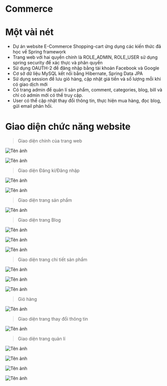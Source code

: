 ﻿# Commerce
 
 # Một vài nét
 
- Dự án website E-Commerce Shopping-cart ứng dụng các kiến thức đã học về Spring framework
- Trang web với hai quyền chính là ROLE_ADMIN, ROLE_USER sử dụng spring security để xác thực và phân quyền
- Sử dụng OAUTH-2 để đăng nhập bằng tài khoản Facebook và Google
- Cơ sở dữ liệu MySQL kết nối bằng Hibernate, Spring Data JPA
- Sử dụng session để lưu giỏ hàng, cập nhật giá tiền và số lượng mỗi khi có giao dịch mới
- Có trang admin để quản lí sản phẩm, comment, categories, blog, bill và chỉ có admin mới có thể truy cập.
- User có thể cập nhật thay đổi thông tin, thực hiện mua hàng, đọc blog, gửi email phản hồi.

# Giao diện chức năng website

> Giao diện chính của trang web

![Tên ảnh](https://lh3.googleusercontent.com/vZfJ8Q7ojJp59eSaxtKBoEwJ5OBZ2CdtaqVmbVnB_3xzldmCKdGUR_1N2YtSmpjKdKUiREe4uFWjYizYoKxI4oG3TetOS2uFMb8rI7Wflfr69XxqXvlbRbbkWxxDEQNf4PK0w2KlBJEuBnVFrq3pQuYrbeIYK3J_k9fCkPAwmmI81ZzPoYwQgdUy8RZRRYX4nbEQCXuey-cNFB6FxlCvqSS7zX0Qcx6cQBN50zmlEsRfEhMzfy27NWVimkVABgd2bz_qOoJHmd1F-00AOZ3VN5gGk4oVIlnJGwh0lVvGupNcJ-Iv450CJ5MBFAt3dN--CcH9UbIAs6igF88QxJ85cybdGL4oxvccjnZtzE9R9i1GF_kEwpeKy1LmWyBSIpfRb-O6xa7kqr9wIb_ipOqcuCeArWEbZADdPGGrFpjbMl99w5jNh6wvM6jvAZEDycHPRgt-XfOrbI_93MxMv0e3zmqRimMEP9aGj8tyPAGW3txufXK5Dc8410qEoojkR-MxwR9q1IK_DGeFIHnnBkPOn4NptLFjrIWgEe3hSyMoIpu-LPnKdK9ZsVLMhVUj9HC2lZ0U3-wN8nJR6ux1Sth8dQooy6Nw0lCwi92IrFqdw5j-vJ8Z68gF71gb_wO2j8ZqF1_GGDcsIFYzD-o-yzItlB93pvf-PGTm2N_ZOKiEMYjA5_FYRX4IrF_Dn3UF8Cw6mAokfATbGWvBluiudWacHj0=w1866-h864-no?authuser=0)

![Tên ảnh](https://www.flickr.com/photos/188543821@N03/51552237362/in/datetaken/lightbox/)

> Giao diện Đăng kí/Đăng nhập

![Tên ảnh](https://lh3.googleusercontent.com/WB8UxlFIJp_dSRZxIv5s7jf70qKHFODTA6KzzlPuyB4GQNIr_68ttK6K64iDnpKsPBgP3K2XcKn4pwgPanitWquEj2LD4zF-NvOHNJRX_cJ6MN7YXkwtjvbCCxPGYityQ5LX8XfB9yhlL6q29M6aAU20DJYRWFIxAhiSCXBpyFBDpM2ibSR5Piw_8NM6A4MSYr6J_hI0gHkj94_zS2fl5tgAqjMftdyPv5xyXluqtvhE5e8bKkog5VNXtBVZpY1Ma5QLk_Itqsr7puDOibwOCaikBYFPb9JXXo1bm7PXymp1HM43Of92W1Thj1vRBd8_6NZGlXrXcLN1HkSvAVjeqs9tR0sX4MypH3psJf_auxYkCCyLHrbIyN9ns7bpQPlCvWQcz-G2OY_SL7snL_Scp5y9GJVtpRSKeMUNG2PFxeMp2VK7AFku6ONgVnjepQ01FWFPBks68LTEIq6gZGRydx3Ou6F4xcIYZyAJzKABOGqQLSXrDudawTFA9YVAQ8CJROZ3Vq_qs4UKIOu6wyBry1Kl7R8GiJL8Flbe5im9ZAJrNmka__TNWSiikl9uVusgQ3W3MpTCTazaQLGJaP7E6YDYcRA_ZS2qO5b66hsOtlWFLHVTZ0TjMqwp5y5TwBRKi1NeM_cm_J576HPsMQT7TinKBPc49sF96YCIyrMLrCeDDkYEBOsSnJ3NsgK8Wx5wZc65TJPRu6CMVMckUV5sHUo=w1539-h866-no?authuser=0)

![Tên ảnh](https://lh3.googleusercontent.com/YFYVB5oox5t8oGfSs6yuFaVsOAqoF_sYOyAgyzw2pDcQzGeN3wjf6Tf3LM7BsIlyLgyRxIq8SIbyNbHgSYi2vtazqdsUunNEmb5z17w8GiADBwvxVoC9H2t1mHvtwTRrYoZdSbegcs5du7orhK6YFkQkwx9ULtu4OG4rkJG40SlZx_v5XQM2Y4wcWDaaqf-Rgb3xkQ_4RwgO7OlEIazGh-Z1dTpobqyXDsi_dQ2exkbuKKgS8LNDUJXhCsH9WnZ8kKkBSPUUm0DoRC9KBcY4mVaUJnvrOpdTEex-VgkUyMs0uWDywruftqjiZfD79xfzpYjGlxfmHMf8kZ4mHlrGk6I2x_vLKqDjdZmmR_l_dUBCx_GHhwRU6eUEwA8vGEFaAeG7OJzPYt3R6JWohb5hgoUZK9yg4hkrXhvxWkI1ojhCfmV0kwYdLvxZskZSQGURYRt3e6AbxXOb-SZZDA9u8oYN_EVURz7vadXlpHHr6I05zCS2jwuoyO2x5Rsux8_vWU9x3_7IQIXOhP4FkHnvpClUexheImC2hR8hig-LqzXAB42Sztph8df-OhbiIeCuj1D0A-3DDvX54RMKdxzd10U1aS3MIeb6-nFwq6cNM0tIuXYBZUg0udPYQwCL9veh0B6BGfbDEUCTp6YOd3v7zzBOL4xwwy9yrfLT9YC-s-mnwvnunhVptVpX9DlWyNHbzxc1nKm4FtQjiNtOm9kwtPQ=w1539-h866-no?authuser=0)

> Giao diện trang sản phẩm

![Tên ảnh](https://lh3.googleusercontent.com/GxtnWGxKPFUZ1ig0OJXQ21Ec15CzV4tdw9chEYT_Yhy5L4bkzrq-sVqdCDPjlVVjkFHuVfNT3mU_XZvK9G8hh3kKid5HgNgvxpo0mwHysuUsX8zG1r6rqp0-b-6ApuIE9OFbMJ_e7ykT541CBdlS4yxKR7KqQ9T52WRbzPDWWv4dxBSfEYOrX5gONrXVjPQFHZruNPeOZTYDL0WGZ5MdrRzoXpxLvM6Tlf3_ASHQUgmvq1zQsyG-PPTpN7IuPP6pDMX-BFBeuYjHqn5EYDgRoGmrRyytWDaOdPiyep52laHwnV_MPZKaeeEu_KAqG6lqgjWVplHq5av75rRd5XiKzmgGMFoT60GCh98_dGyuua3uPCOZJBVTmfYefEY47MjDfkCsUHRigCFsSMnhlsaGfGlEF1WbBSdFu0nJlp75NCT9CXCa_tXXQZEGEfkn_4NqI0SrtHp04HGuAEhkDbRQ7iPh1zV13sN6_9I0YatzqEjGaHp-74i8EBOdyUreKY-4FdK44fynXz_EpThDSx0jgEEV_wlAsBEqGdEcuPFX6SDlEm7eW5HdowwxU7ovagIQVxoRERVnQdmqD1EWqbVFqzapJD6zEjMEVTBpMF2or7J2GxZbyzLnRosRabBUjqzWTF5W0N-fFELdnelfElmFL1XHepjCklg0IwzCZXEJBF_H1_ppkgSx4TlxOelPK4Y9fdTX8vRJqTqpDj9eLSK4-WQ=w1539-h866-no?authuser=0)

> Giao diện trang Blog

![Tên ảnh](https://lh3.googleusercontent.com/exRaXNNwO3zG6MWP-nbwd0KNmRB2hrYnjB9229cpYTXnFbrbvBlt87vp3WJ_pqMNNmU5IFvuxRaMtZT7kLchQolry4iIzhCXTAGDRekK2cTxZ3564qJ-OhWhug-482XQ9ua0ONB_9bjbZpTnoN01RL6MkhA7vk32D9SAxfi-PTX1zNDlxU1uKYcj5AMz6KDsI1IfoN1mP447j_tY8kXOkzIskB299RR0hyPjmB2He2qrvv4xnbhapuLuj3CxS9EuoBzODVCnmr6_MA7oz_ndCrU69cu4xBwX5a0q07iCS2gCZ-Yh2d_GIZ_1E1RO65xK3I7y5wa1amenyXIiIZPiaOVmBXsgG1HRnjRCH4MYn1cvr8Ij4GQIuj_B4NUOt1Gs-ND3mEM1Y8CYl4E7FvCFyjrlbN1dsT_f1Lr-cNngg6eUVSzEFAxzNiX8tU6szp1TsoP1U4HqRMFRJWYT8Oai75bDjUon1PA168UTi800fqX3mVtsKi_5WBHe5TbRoaRvtbRFYDeNyEcu4CqKLAidX4nENlfYA8cNweBzg3hz3mkCoZaVnGs3T5khp2PoeY0kOQpRGwbKMyRgHpXYyqwn0JzRE_-bEzwioNw8w5016L5icGtWGiQBZRpQdsYR8UTSRMw25xyrvv8qZji6zd8-XKxnTsWWDunGnukIvH-a0Er--Bxfw5_qfL7Oh_3wQMdqcQ-WsABSl1GPRB5A7QWIyJs=w1539-h866-no?authuser=0)

![Tên ảnh](https://lh3.googleusercontent.com/A6BQHmrp_U2QEHlPm2KuzwXrUod9E79cw8W5RXD_GZ0JmZO5cS7TMOyVF4ZGzPKLvxUyU_i7R_mA8Rl-sDeF6XBlJ8rPSpt-MFmR_IlbLR6JZD0lPLPTkak1XZcDPsD1XxRjuy0yFSb87W49wyJ7cq8IbTFjClPmRW0UPYmDZB4shxLel75IRzJa2_vDihy0Fc4_1aqp-X31rtlSXhPXeW2PekxF_ds7zgZciWTUqLelfL71o79R38pUR62omfmfz4fnizWQLoXe92oOC8gl2BSL4ixp5om5ehPPZib1SoPwHP-hWYE0Uzbwhi6qknf_1rLvcRXD_3nFjDZZDhxwDBuTtlC70asv0bpGMFzdOa_LSJRSqHaCXaZwrm3HnNrkTxeajnuiVSByfzY24o-pVsSdEKXbB-TmeseSVwo2RSakZN6QXkcYNsHAytXi-RWJ2SbioC3mTAaxc3dtUv32rkryRkMejYXoOLss9VdzdHnn-avI6GjwmhleT-E8XDUtPRBzOsvUlil0YO7Zlx85MsHZnr0W79ddTdUcPDqE9urrcBSx4pHX5crrEVZEWPJyGqRar4BlEUZWOH4RhB03QJyYW8Y2CsIaxDbELOVzhMVpCOOBL3Q8D24XmVEt6hh-OyR8yRcmbn0LT_cDua_u_tvSCZNhLDljdNfHo9kp5isOZJOUy6LiBIbVD_Zcsyk6vMwrnDCBCpqQWnk0oCPDyuk=w1539-h866-no?authuser=0)

![Tên ảnh](https://lh3.googleusercontent.com/KitGU4R7bP1FhlYy-yp6vde6X4m2OMTSWtNgXt2BXIDJtQmuVhKCi4UXwdSGrv094k7ESEzlkj4J3xji_70YIYM4CiKjdXa9KFM2AlkFAHcnxqrnMwFnjJoXEaDZA-DJ_g7y3VtYPHQ6UxpWUJkfnZ1uZoaG1PAtD2_zUtxGmJNow2LcW1r2KdP5MFgjAaJ2VaiMOLsgaTlWFUgBBZByNnzVzjRgBwwOf7j62cEplLwiCEEYfME5OSDxGCZ2blpLTAagy8q5OezCkD2QuBwKdKPlJHyy1R0O3ScHASMhKun4VGoBpn0kD9JDyu9LYqXZy5voXrWqK-wRsa9UqpZh2QSqL-j2nJHHzqJQxVG2k2r91Xcu_wzu7tImpnk-GPrUsfRBhAazuwTtjbdecIFyHmDsZUN2fbIRgLADFBeK3k1vXkdQkAViYJ1mcYdTVnrOz9skkbEZlA09O3Y9uXUX5-rWtbnEB_sDgZTXsDlVqnIa9QWARS-qkF7Dy3YO28BBInUrbhXKz--jFdvAHW9C_ryUL3GoVXJwyhkES49MPjPNAk3Q0nQNPOO4lcvhm67P1nznADnG0zNJuNSZYiWaHTXh5ZDugNFFaHYvXpdEJXPGeohhj5QagUUIQHBIT9ELpFfldb0h_WObdltqqSV0z3iHFsHxXBaoGGacgwAi_P4wMHv3098BD6RjH2QT7u_0bcE0JPgs0x64TPG-ixNELU8=w1539-h866-no?authuser=0)

> Giao diện trang chi tiết sản phẩm

![Tên ảnh](https://lh3.googleusercontent.com/PeTrEdWpWN3Kr8yBhOtjHKbOI7BldL0kYkfhscTh9IQdrQY36GK9DawjoIedcN65sQg2qsj4TDmjYkdHrbtQGQ3URIfr-tvJh55uFDe0OM_HrisAjILBEk5b0qyWvO6VdpTsOjWFdHo5h-qRVbHmwjy9UhBBPjxzPLJGcImeLZeGb5Rca2TveaS1dhIN00b9cx7Vq11VB4KuZF6Um98vVw2MjFXP7KUAq_6P59AtNDYvnbjiffnCdN4RWOyQnQjJTck1Q3ipNWJhrxpX_Gb5mr0MU-hXH4o_H94WPphjUPXlg3M3W8ux5ydOwjgj9-3r_78Lh4b4OH0rfTewbxNvcTj-KGUIjbO5io7CSUBFjfxUmR959KLg4vsSxmpKByxgC0n8Q_8ZnRO5ZlwrWWKwmLI3IpR2EP9_w1VmkQzVbGBmtai70W3tZ2QJ4dhKBsodJGRJwcW96YVwmenldFX22_7vMuWlA_xIQOGV37ZHxF_0W9jyrhl2yg00TzB6o8u82Xmmus_hGa8mJackAnVLwJ2e_bpqyaCPZk3dbCWoDc8JFVnlLx6WHvcYLjaPWnFhTY4ywvU6IZS1r535zf2HR97YSmL8hpd-7piuFAa3XzoaYFbL12f4p0Iix8ymkXqXxnfGHZVyzFpgio3XGHVdOSscgcLXVPbJc0kEU34I2LZ0P4-Irv_VNQFtuSVE_F85yfpRP5fgSsqoxYyUvoYE5M4=w1539-h866-no?authuser=0)

![Tên ảnh](https://lh3.googleusercontent.com/AWlqPBW3hmatG7VdcNPc9wSMB4Y-bOQ5Qd3PlFzjl4XZYUfKWqULo4aiGAdK3_zf64W3K0z5_MxJy75twx0gypzSgsA6PRGMU5_ZsOxO94nVjW1I2mtiN5kolOskrkmYE-9l6zjL9D5QugdN85BF2M4-AnWSdB3a7tXhus-5JEFGLxoXtWTGNac45AhMLD3SElca9XoFhGEzreQ0ls5BRHRP-LLPM2U-ww2prEo9O7cucl-osmrsbED5wZeEr4HW6tBSK_LjWXzXGwz41UH-2fI2z4C49g51vvgeCLaozWUoU8vFkBph3lsz8oGVQ7Bc1r1lVhWK2GNTSXAM5Hvx77a1qn8aeiBSXJPasVKNB1nXDVTJE6UZ-_zefuaUUE7plrTir1A29rsP4y1XiRETMS7xxLVZbJUuhLbQZSmvvMa8BDvkF7A4mzxw58nrCRsWWCwKnOE9BqI5zGXLIf7gAi9jjqHzYMuCjpdcSnOH8Wej8udyblT3O6v1H9_sGi8JtkAzZG9Fj8QJwlhusk8VduHAyfXPBUaZFt2s4qXWT_IZ0NNNEkKsoLBRpZ7KtZXVFcvdkv2FD9x6eZH0RgnSGF5SHwLOmiNVxqnAF9BTAqQKgTSKOLKe8naNLWBwnVNMdeTtldQN3CTES4nL4_HBU5THhUVpEv7tPZ_lg1poJo7IGXsntWp7Z5_9FI1d5DJzAwvlYwtSz_1lDUISPO0jyTc=w1539-h866-no?authuser=0)

![Tên ảnh](https://lh3.googleusercontent.com/DDUlzd1VIN6b19f7LCHzXIIwITLLhj6mJJtutZKYPuHmJsjaP7TZQx_u13bL65fD4PMokEKnjpIrGbuLS6jAjGBbZnrxgVdpHwUfT6erpZXOLiw42aXHuxhQOi885VNm9fq0z9QIT8qJxURDqBrjcpRpjEuAJ_nAE5DtHuEv6O_IRZQz4GVOu66sCOY3uPiqxOXfdSP7G2566z_UKuBBc9tq3OepEaZ6fRG4oCNLnQR8WykdhlQwoAo7EVRtBJcCufNOzWH2J523Fqu4BJJVnFn8EPrSZp-OkvHXCrNvtQTkrJYTyeWrTM-WSYejAvpOFOPbqv_iWtOJvpkmazegXttNlSOjtdu6dgSYJ3oi-9jSb_NV30hlpQ_xZAKGbXjp4_eKQIChxjrkIEovPKaeG6lqSu7Bh3xIsiZXZVlmuvGw6cXJefMHWxyeeqyjRcuzkhxyr9Scm06fbpoX8F1AdSOZo2QKTyJiycvR0ifhyLKsQmZbjY14FDDFD0HaPBDNL_nzVMMl-9ZIwwUZSHfkX0OA-hWWmKZm-fuEk4Ses9uNIBZSknT_B43O4XSazDqM14NMX0dqBE2w3WAMXxhsjHkYx6kbN9TD-tX0pJgfWDRBypiag418wx3jDbNGSFMfELztnWh7GatpzGywqHUiYXZmfbhDJjnvkKSCpvXit-UP1Ak0Hupcvbjk3gDqs1FQBZGVUdH_50UjYSm-HoIxmEg=w1539-h866-no?authuser=0)

> Giỏ hàng

![Tên ảnh](https://lh3.googleusercontent.com/5oVgBAMd_MGVadNLaliDFUpTGbjIuQ2a7zOWhsajBx4VORgala3Ti6shBWgI0dIa744mgAWvFdepfmT5RxSVJ32IWf1BVVjC3wgUOL2O8uxDJuwcxBoIEVe7-DU0byOIOIF_Nc7RG79C1HwMfWdMG_BmoHVwoFmF7BPfX2eZ8xhkTlicNIkpO-zNRnzsVCVRXjLE1K6ixyUOX8cgH9CaKlk4DsPedId4snHIBztQLYgBBELqmwUG9T9rQi5xWvculEZ0Kk5TsryVOZGN4FYs2v_DCqbbxTTV16rU0oe5jSdEcors_Fw43ojO4uQaxUaZilV7d2b0JbkG395wPJr2r9Z8aOxmAyaf2_qOA-Tkq3axb1-kLqRK1Bi3u9JTCB1uCFdpHIPbxb6wOpN0KmvAzrcr6Aj-0u62LfvHkuXLowRAKIRcUMF3TR3A4pM_O1y-MX4vyHBFABSOH-fciarKlQshsqkWjvXGrVf0fFVEoZ5oyk1C1TLsbRLlonNWTkVMnYMPdhaDLVpqa6DeNcWJj910raURW_rgIJIBv8wi3dNh4jOQX_H-Kprk4X1_W1nhZPuuabspuzcWlFmtGSNAyTMAdrYoN7UyU4esV7ZkSTSObPfMAvV9a2i-mhdP7_iq85kyt3RZqhxKWJlKcpwJWTUU1xHMgTT2fVTOTaB0PbRKMYqLbSU523BgmbCqjE7eBPj9nFCS4wQ7OS6Uw8pU7Jo=w1539-h866-no?authuser=0)

> Giao diện trang thay đổi thông tin

![Tên ảnh](https://lh3.googleusercontent.com/oqjur4VvEcjyodGK_SM6gAMsbJvZa_ht53UCk87cwxsAkuGtt_Ht2m6F8NHLuva_yzw2dUK2Xtmfnfgjkr0akUFpG434HMWKfMP8kbf7gkk0CQrwY71YFq_SgOsItLzitKXRbL5dX7y5YE7OI0Zspfdnx5Y1bXMaKq9qE0edIHYWq0qk7L3QJcmnum4HZNx6-c2XAYTiDBBAPLhPNqBLvCMQJSqTJUb6rWlGc5VyCX79Qr06klFyTivTfMNitkQQ5uIfi1aK64umnnttj42rRO13IQoJjgRLNl6UmTEq-KdbDAcS0ZX3E5Olkkd6u2bRpOuKuOYO-zAD6WX_dB7h1oGo3riN1Edy6lNazHjUK5Jl-aCiGui1oH3i0sWgJMIZmqb2Use9grUhaMBlAWJbMA1vL4tZnxJrUDQL35GwCjuZmzJU8-dNp4QskDnYHj--N7zpCMVpsmdO7tWqLEBTGEPCaXm14pRzeKmk9A55vHDpofkgoIBq5PzTl6ZzdozqnJOO_KUgeOfpwyaIZpLLgByBApC8ikBjMGm_uA9hcqB1IbOjoVeq8dpV6Rb3x0gV-RoMIHkOyVIsN3fGHHj_4YWN8jLbwYdqvEdRDTmkRccVPakC3qeG-PAoll2uAI6r0Gi2vXR1orgLwFjU9_zb9MZNkgdugRAMqLuPqjDyAnMq6bro2Ka4IPjJsZSYaLR68KF8eIXacdpzn2JAgI6cA30=w1478-h866-no?authuser=0)

> Giao diện trang quản lí

![Tên ảnh](https://lh3.googleusercontent.com/Iw2MFp_1pomFAyQE-ME1sXoCTKBMpGthkzChVsouxLSyH85VVDvflJcWBuAoOupRIbHFL_gkgrq1avMF9clYqmZJT_DZKBslkxFTSPZ6m8FwpNrJegKniEoX1dni29TbhwIZmaABJu1HXfKg5PmwlNUyjUn_v8MQrBu1Qo_1JFB8c-Ehz5ZIM-KeskmmluDM3AWdpNdcOKIk9sikBdW_LflmyKCagEaj2v6LOYMYtPfvo8coNgB1slRQBu9zs1m9Y53BNghRJt034kL3JmwPEnAF1yFXpVTk49dk9alLNRiTf3sb6wXVeZtU9qo33MGFKwATSnUInrGEYFLc1fkuuLVUnKRxy2gS2kazPlU6gccLwBLmEUjDlFgWvIy1r7GL56ngCabqAieE22LIIhbqLlmZ6P5jnvK33PAq_SVo7gFa0C3S45KP6fv2jHzr09NQdlBvoKyinF90sDr0lQcPBJOhLN48dQSj0vMo-nuCR3MkCBJrTTSj0xKggWSUACzG-Xt5kt-G_OVQBJhOZUgXf1lt6twE2HHJZFghTBh5ChcJdXY_UZ0l1inSMuwuBmQnzJeo-LsxRLRobHaRhghsYcdpvNvqqtTmJA80Mn0ulV4ahOInTuWDSieZ4KwkO1TzsHCZHGKEcLOwKBEKQGG7jXs9VkcfHJHKbVzKcelcK67gqLmjwc_3Nzfl1Ma1Tm9rlN5pk2QclI0996rKq1v3pzw=w1539-h866-no?authuser=0)

![Tên ảnh](https://lh3.googleusercontent.com/oweAbEpcc1fDxzribSdvoK2_-XSZZaJHFmuPW8N8CGor8jFnawMOo20-p_igG-CTvJwcIZMVRSJ5ytIonYcqkqpxKIVBx85IEimZ5P2eZaV2kM4TiCiDZ8C9mOd41zrzjoz9hO3dldaoh_7lkrSz3bTM-siQgwqisvhmhH1ru-hO37nXJy7quMrqeqiV1BW96i-ybcI2t53oLSqcq8e8UF_HVy2P7gvmKZpEs5R7rYAT_IuuH_ARAZEOGYJuRK3gBJ1Ls6xRARUx3xzkHPIwelQ5eUyt9seAGH06v5YVE3PvAtL8jJurPh5--KCsLSQOVfQKad5Sq4CvIJZff5Q5xYUvccmdRi5pFSWCypmgfJuDXvEkxCNGikPbEqUeyQ9-W63Wc5WgkQ6IIVughQbJnGuLw7YmEEcu5IxckSA7RGIdbbm3j-xEb5zC5AiScTmRw9yFdtv9nBliTwa1-sY31WcbIk9LPBg9_QJO-c5VEX5oyZEIxth1zbeEZx33SI8Iug6u-rG3DpnMccRhoznCUmwQIjwTWD0uWvZeYZ4mqINA2tMTqKRsVewyQcGlp9nxSwT3S0dd_jDNvVK1otX-5rPybR32_rc5eUV3jnhn9hZWuVWjJwRdFBcEJUJy7PajsUxQAXkrfR-uL4nvVwDxyw3BY7kjnVyUfKvPuSgft1nm_K2rAgCxc7-EZUI7OhKLpoB9Tn8BzvzZGTZS9bybjD4=w1539-h866-no?authuser=0)

![Tên ảnh](https://lh3.googleusercontent.com/gdpVqc7djV0X9U-gtIDoSBgYcbY8b4GxUfIJgJkVcD8JzHEo36Ytc6PkY8PH-a0M8V9ruLjCVjSsfKW2t2mhbnhaPgkwAVGniCING7M5ybpNk5qhqmaOJCa_buB9deIUIXJoo5ayctQ7NKsEFkFz2kzdwR7shs81WffaENOIuaBfu6yerZZEMBjxDDVryz6BERHbf8zgv05nM1VDxqNlUmFVAIk29eoVSpfWEE5zCon4RlkGnkpUWakqElkQpmkQk_Q1JabtKaTw9A2BFkhatt3SjDNsNgHuvr58o1Hp_uE4Yj3I7PjFBVHn4x33OyLCgOiVF8maArgf_AAulMJ4Ds8gD-LYlbwj0GbLMCYiNsasaLnJghyLE9b4DEUeScFaI1LL8B0oGevY5Mhri5SjxVyuWTfLgYIU8x2eamEQobI3VmXVmhZYVofgsSIZUZHwV4hNARf3T-afte951Aoj-j2_Qd1NQG_bdZuCU_SmY4siSU5h835CgdNIbWvegXeogaLuCloYLwm5fFEV3y5b3yafTwv5IstX9wCnYb0GfgnpsiRsHpse7wnhRqEtTW57RR3oz2NzPUIquZaLcnTbkCObb-ZvH1eUlKkNCVln3M3Z5t7HpTsJVJbSlGr6SvpqBQekMfSyIelSyT98PGYXtNyY2C3pVbrJhh6bPYgaSF8nAz_rw6R3gHH-d_AfUgRMW2Mmezro0eGR3qQU4xgXpgM=w1539-h866-no?authuser=0)

![Tên ảnh](https://lh3.googleusercontent.com/m3527sbspP3nphvJl0eZbXGxlSCvo7RDZQmVZSaPacw3IwcuBOEex7nm5hmddgJpzWByvOl2eyhYKKce9IZU5iphALs6hGs9dIp8TKlNMPBXMkMX-F7ceUzFkf63KGJbHSkA9_-AY_yJzhhszhHwcGI3YuQsaP864_uPByyQmA8Wyt-vQOKd7DUxwN0dytWkaP9zfvx4Vo7n8bFCNrLfsYxp31W5rjcktNZaJohQAA_Nx7WVmAl1DcUzz6pLZX0iAdcBGm_5uZ_SKCOKpn-b9-v7TF2UT5XM3TT7MudM_oPVOxfnpx5lehLMQI7O0ngJQXus2UcWEudpMkm1HgTkSf6T8aFY7B6zjjghiJgKqhcYF0ppxLqp883uCl1UgP2-p7xaFNy235tkhGSb2ye3PQ7zTOx3Y7sAXEJZEkxfA6XHCgo0qVE8WMrGb8V70ugUXXF81K0ZFSHK_FFKyL8wY8LSPUN6IJli_G_QdKaAj1w4xXIPPGOIeeJX6mgbld49PB1xJlBpYIH72D6fhCCnX5dMZPwNb2hXr9vnUEUmYiHhbhn531pXUBPo72gKqHscJnVVngiarPLx7pIz4qR_L9p4vJ60liftbdTOOXdiJ0SueFAB0IA7m4RUW8wWH-U2tNGHmEcWdccE1VKiqpUO98V2fjsFo3AZyEXLhEk_L-l7KfR_Gwr3U3GPiok9L2xf_AQI47jNg5gidCcFHaPNxaM=w1539-h866-no?authuser=0)



